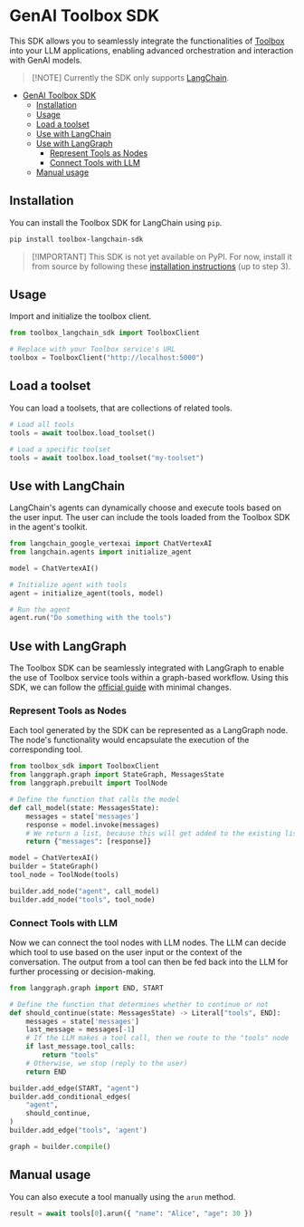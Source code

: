 # GenAI Toolbox SDK

This SDK allows you to seamlessly integrate the functionalities of
[Toolbox](https://github.com/googleapis/genai-toolbox) into your LLM
applications, enabling advanced orchestration and interaction with GenAI models.

> [!NOTE] Currently the SDK only supports
> [LangChain](https://python.langchain.com/docs/introduction/).

<!-- TOC -->

- [GenAI Toolbox SDK](#genai-toolbox-sdk)
    - [Installation](#installation)
    - [Usage](#usage)
    - [Load a toolset](#load-a-toolset)
    - [Use with LangChain](#use-with-langchain)
    - [Use with LangGraph](#use-with-langgraph)
        - [Represent Tools as Nodes](#represent-tools-as-nodes)
        - [Connect Tools with LLM](#connect-tools-with-llm)
    - [Manual usage](#manual-usage)

<!-- /TOC -->


## Installation

You can install the Toolbox SDK for LangChain using `pip`.

```bash
pip install toolbox-langchain-sdk
```

> [!IMPORTANT] This SDK is not yet available on PyPI. For now, install it from
> source by following these [installation instructions](#development) (up to
> step 3).

## Usage

Import and initialize the toolbox client.

```python
from toolbox_langchain_sdk import ToolboxClient

# Replace with your Toolbox service's URL
toolbox = ToolboxClient("http://localhost:5000")
```

## Load a toolset

You can load a toolsets, that are collections of related tools.

```python
# Load all tools
tools = await toolbox.load_toolset()

# Load a specific toolset
tools = await toolbox.load_toolset("my-toolset")
```

## Use with LangChain

LangChain's agents can dynamically choose and execute tools based on the user
input. The user can include the tools loaded from the Toolbox SDK in the agent's
toolkit.

```python
from langchain_google_vertexai import ChatVertexAI
from langchain.agents import initialize_agent

model = ChatVertexAI()

# Initialize agent with tools
agent = initialize_agent(tools, model)

# Run the agent
agent.run("Do something with the tools")
```

## Use with LangGraph

The Toolbox SDK can be seamlessly integrated with LangGraph to enable the use of
Toolbox service tools within a graph-based workflow. Using this SDK, we can
follow the [official guide](https://langchain-ai.github.io/langgraph/) with
minimal changes.

### Represent Tools as Nodes
Each tool generated by the SDK can be represented as a LangGraph node. The
node's functionality would encapsulate the execution of the corresponding tool.

```python
from toolbox_sdk import ToolboxClient
from langgraph.graph import StateGraph, MessagesState
from langgraph.prebuilt import ToolNode

# Define the function that calls the model
def call_model(state: MessagesState):
    messages = state['messages']
    response = model.invoke(messages)
    # We return a list, because this will get added to the existing list
    return {"messages": [response]}

model = ChatVertexAI()
builder = StateGraph()
tool_node = ToolNode(tools)

builder.add_node("agent", call_model)
builder.add_node("tools", tool_node)
```

### Connect Tools with LLM

Now we can connect the tool nodes with LLM nodes. The LLM can decide which tool
to use based on the user input or the context of the conversation. The output
from a tool can then be fed back into the LLM for further processing or
decision-making.

```python
from langgraph.graph import END, START

# Define the function that determines whether to continue or not
def should_continue(state: MessagesState) -> Literal["tools", END]:
    messages = state['messages']
    last_message = messages[-1]
    # If the LLM makes a tool call, then we route to the "tools" node
    if last_message.tool_calls:
        return "tools"
    # Otherwise, we stop (reply to the user)
    return END

builder.add_edge(START, "agent")
builder.add_conditional_edges(
    "agent",
    should_continue,
)
builder.add_edge("tools", 'agent')

graph = builder.compile()
```

## Manual usage

You can also execute a tool manually using the `arun` method.

```python
result = await tools[0].arun({ "name": "Alice", "age": 30 })
```
